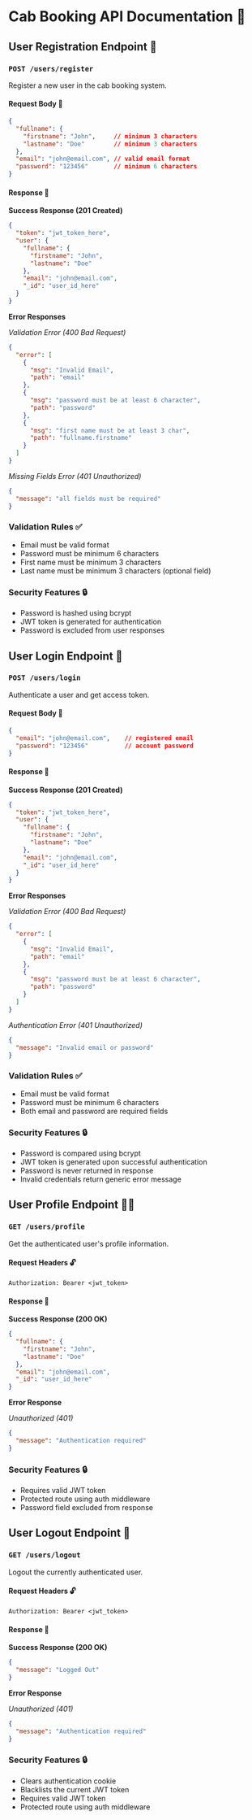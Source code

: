 # Cab Booking API Documentation 🚗

## User Registration Endpoint 👤

### `POST /users/register`

Register a new user in the cab booking system.

#### Request Body 📝

```json
{
  "fullname": {
    "firstname": "John",     // minimum 3 characters
    "lastname": "Doe"        // minimum 3 characters
  },
  "email": "john@email.com", // valid email format
  "password": "123456"       // minimum 6 characters
}
```

#### Response 📨

**Success Response (201 Created)**
```json
{
  "token": "jwt_token_here",
  "user": {
    "fullname": {
      "firstname": "John",
      "lastname": "Doe"
    },
    "email": "john@email.com",
    "_id": "user_id_here"
  }
}
```

**Error Responses**

*Validation Error (400 Bad Request)*
```json
{
  "error": [
    {
      "msg": "Invalid Email",
      "path": "email"
    },
    {
      "msg": "password must be at least 6 character",
      "path": "password"
    },
    {
      "msg": "first name must be at least 3 char",
      "path": "fullname.firstname"
    }
  ]
}
```

*Missing Fields Error (401 Unauthorized)*
```json
{
  "message": "all fields must be required"
}
```

### Validation Rules ✅

- Email must be valid format
- Password must be minimum 6 characters
- First name must be minimum 3 characters
- Last name must be minimum 3 characters (optional field)

### Security Features 🔒

- Password is hashed using bcrypt
- JWT token is generated for authentication
- Password is excluded from user responses

## User Login Endpoint 🔑

### `POST /users/login`

Authenticate a user and get access token.

#### Request Body 📝

```json
{
  "email": "john@email.com",    // registered email
  "password": "123456"          // account password
}
```

#### Response 📨

**Success Response (201 Created)**
```json
{
  "token": "jwt_token_here",
  "user": {
    "fullname": {
      "firstname": "John",
      "lastname": "Doe"
    },
    "email": "john@email.com",
    "_id": "user_id_here"
  }
}
```

**Error Responses**

*Validation Error (400 Bad Request)*
```json
{
  "error": [
    {
      "msg": "Invalid Email",
      "path": "email"
    },
    {
      "msg": "password must be at least 6 character",
      "path": "password"
    }
  ]
}
```

*Authentication Error (401 Unauthorized)*
```json
{
  "message": "Invalid email or password"
}
```

### Validation Rules ✅

- Email must be valid format
- Password must be minimum 6 characters
- Both email and password are required fields

### Security Features 🔒

- Password is compared using bcrypt
- JWT token is generated upon successful authentication
- Password is never returned in response
- Invalid credentials return generic error message

## User Profile Endpoint 👨‍💼

### `GET /users/profile`

Get the authenticated user's profile information.

#### Request Headers 🔓

```
Authorization: Bearer <jwt_token>
```

#### Response 📨

**Success Response (200 OK)**
```json
{
  "fullname": {
    "firstname": "John",
    "lastname": "Doe"
  },
  "email": "john@email.com",
  "_id": "user_id_here"
}
```

**Error Response**

*Unauthorized (401)*
```json
{
  "message": "Authentication required"
}
```

### Security Features 🔒
- Requires valid JWT token
- Protected route using auth middleware
- Password field excluded from response

## User Logout Endpoint 🚪

### `GET /users/logout`

Logout the currently authenticated user.

#### Request Headers 🔓

```
Authorization: Bearer <jwt_token>
```

#### Response 📨

**Success Response (200 OK)**
```json
{
  "message": "Logged Out"
}
```

**Error Response**

*Unauthorized (401)*
```json
{
  "message": "Authentication required"
}
```

### Security Features 🔒
- Clears authentication cookie
- Blacklists the current JWT token
- Requires valid JWT token
- Protected route using auth middleware